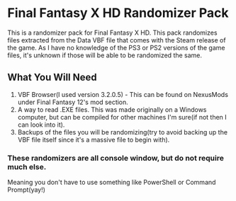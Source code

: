 # Final Fantasy X HD Randomizer Pack

This is a randomizer pack for Final Fantasy X HD. This pack randomizes files extracted from the Data VBF file that comes with the Steam release of the game. As I have no knowledge of the PS3 or PS2 versions of the game files, it's unknown if those will be able to be randomized the same.

## What You Will Need

1. VBF Browser(I used version 3.2.0.5) - This can be found on NexusMods under Final Fantasy 12's mod section.
2. A way to read .EXE files. This was made originally on a Windows computer, but can be compiled for other machines I'm sure(if not then I can look into it).
3. Backups of the files you will be randomizing(try to avoid backing up the VBF file itself since it's a massive file to begin with).

### These randomizers are all console window, but do not require much else.

Meaning you don't have to use something like PowerShell or Command Prompt(yay!)
